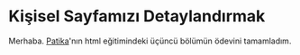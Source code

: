 # Kişisel Sayfamızı Detaylandırmak

Merhaba. [Patika](www.patika.dev)'nın html eğitimindeki üçüncü bölümün ödevini tamamladım.
